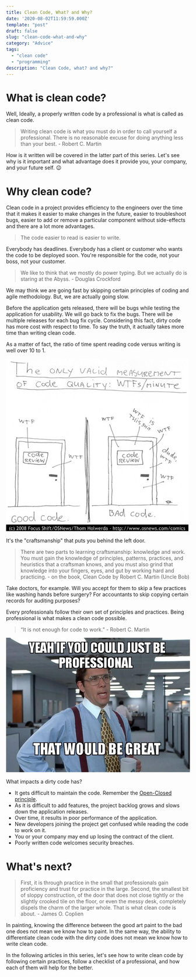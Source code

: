 ```yaml
---
title: Clean Code, What? and Why?
date: '2020-08-02T11:59:59.000Z'
template: "post"
draft: false
slug: "clean-code-what-and-why"
category: "Advice"
tags:
  - "clean code"
  - "programming"
description: "Clean Code, what? and why?"
---
```



# What is clean code?
Well, Ideally, a properly written code by a professional is what is called as clean code.

> Writing clean code is what you must do in order to call yourself a professional. There is no reasonable excuse for doing anything less than your best. - Robert C. Martin

How is it written will be covered in the latter part of this series. Let's see why is it important and what advantage does it provide you, your company, and your future self. :wink:

# Why clean code?

Clean code in a project provides efficiency to the engineers over the time that it makes it easier to make changes in the future, easier to troubleshoot bugs, easier to add or remove a particular component without side-effects and there are a lot more advantages.

> The code easier to read is easier to write.

Everybody has deadlines. Everybody has a client or customer who wants the code to be deployed soon. You're responsible for the code, not your boss, not your customer.

> We like to think that we mostly do power typing. But we actually do is staring at the Abyss. - Douglas Crockford

We may think we are going fast by skipping certain principles of coding and agile methodology. But, we are actually going slow.

Before the application gets released, there will be bugs while testing the application for usability. We will go back to fix the bugs. There will be multiple releases for each bug fix cycle.
Considering this fact, dirty code has more cost with respect to time. To say the truth, it actually takes more time than writing clean code.

As a matter of fact, the ratio of time spent reading code versus writing is well over 10 to 1.

![Image for Code review scenario with two doors with minimal to maximum WTFs per minute](./assets/4-clean-code-what-and-why/WtfPerMinute.jpg)

It's the "craftsmanship" that puts you behind the left door.

> There are two parts to learning craftsmanship: knowledge and work. You must gain the knowledge of principles, patterns, practices, and heuristics that a craftsman knows, and you must also grind that knowledge into your fingers, eyes, and gut by working hard and practicing. - on the book, Clean Code by Robert C. Martin (Uncle Bob)

Take doctors, for example. Will you accept for them to skip a few practices like washing hands before surgery?
For accountants to skip copying certain records for auditing purposes?

Every professionals follow their own set of principles and practices. Being professional is what makes a clean code possible.

> “It is not enough for code to work.” - Robert C. Martin

![Image on a meme about being professional](./assets/4-clean-code-what-and-why/professional.jpg)

What impacts a dirty code has?

* It gets difficult to maintain the code. Remember the [Open-Closed principle](https://en.wikipedia.org/wiki/Open-closed_principle).
* As it is difficult to add features, the project backlog grows and slows down the application releases.
* Over time, it results in poor performance of the application.
* New developers joining the project get confused while reading the code to work on it.
* You or your company may end up losing the contract of the client.
* Poorly written code welcomes security breaches.

# What's next?

> First, it is through practice in the small that professionals gain proficiency and trust for practice in the large. Second, the smallest bit of sloppy construction, of the door that does not close tightly or the slightly crooked tile on the floor, or even the messy desk, completely dispels the charm of the larger whole. That is what clean code is about. - James O. Coplien

In painting, knowing the difference between the good art paint to the bad one does not mean we know how to paint. In the same way, the ability to differentiate clean code with the dirty code does not mean we know how to write clean code.

In the following articles in this series, let's see how to write clean code by following certain practices, follow a checklist of a professional, and how each of them will help for the better.
